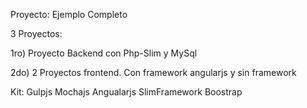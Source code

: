 Proyecto: Ejemplo Completo

3 Proyectos:

1ro) Proyecto Backend con Php-Slim y MySql

2do) 2 Proyectos frontend. Con framework angularjs y sin framework

Kit:
Gulpjs
Mochajs
Angualarjs
SlimFramework
Boostrap



